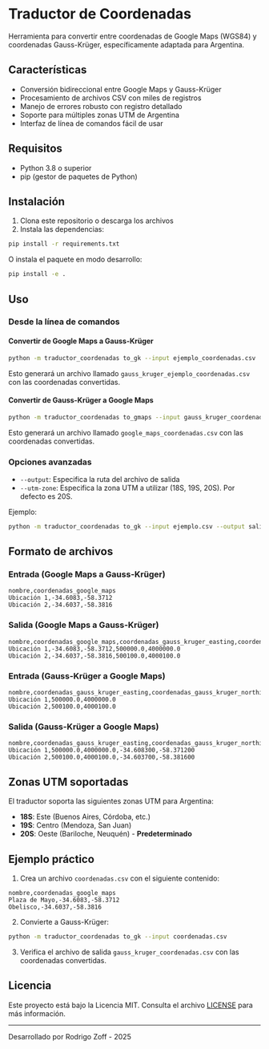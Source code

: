 # Traductor de Coordenadas

Herramienta para convertir entre coordenadas de Google Maps (WGS84) y coordenadas Gauss-Krüger, específicamente adaptada para Argentina.

## Características

- Conversión bidireccional entre Google Maps y Gauss-Krüger
- Procesamiento de archivos CSV con miles de registros
- Manejo de errores robusto con registro detallado
- Soporte para múltiples zonas UTM de Argentina
- Interfaz de línea de comandos fácil de usar

## Requisitos

- Python 3.8 o superior
- pip (gestor de paquetes de Python)

## Instalación

1. Clona este repositorio o descarga los archivos
2. Instala las dependencias:

```bash
pip install -r requirements.txt
```

O instala el paquete en modo desarrollo:

```bash
pip install -e .
```

## Uso

### Desde la línea de comandos

#### Convertir de Google Maps a Gauss-Krüger

```bash
python -m traductor_coordenadas to_gk --input ejemplo_coordenadas.csv
```

Esto generará un archivo llamado `gauss_kruger_ejemplo_coordenadas.csv` con las coordenadas convertidas.

#### Convertir de Gauss-Krüger a Google Maps

```bash
python -m traductor_coordenadas to_gmaps --input gauss_kruger_coordenadas.csv
```

Esto generará un archivo llamado `google_maps_coordenadas.csv` con las coordenadas convertidas.

### Opciones avanzadas

- `--output`: Especifica la ruta del archivo de salida
- `--utm-zone`: Especifica la zona UTM a utilizar (18S, 19S, 20S). Por defecto es 20S.

Ejemplo:

```bash
python -m traductor_coordenadas to_gk --input ejemplo.csv --output salida.csv --utm-zone 19S
```

## Formato de archivos

### Entrada (Google Maps a Gauss-Krüger)

```csv
nombre,coordenadas_google_maps
Ubicación 1,-34.6083,-58.3712
Ubicación 2,-34.6037,-58.3816
```

### Salida (Google Maps a Gauss-Krüger)

```csv
nombre,coordenadas_google_maps,coordenadas_gauss_kruger_easting,coordenadas_gauss_kruger_northing
Ubicación 1,-34.6083,-58.3712,500000.0,4000000.0
Ubicación 2,-34.6037,-58.3816,500100.0,4000100.0
```

### Entrada (Gauss-Krüger a Google Maps)

```csv
nombre,coordenadas_gauss_kruger_easting,coordenadas_gauss_kruger_northing
Ubicación 1,500000.0,4000000.0
Ubicación 2,500100.0,4000100.0
```

### Salida (Gauss-Krüger a Google Maps)

```csv
nombre,coordenadas_gauss_kruger_easting,coordenadas_gauss_kruger_northing,coordenadas_google_maps
Ubicación 1,500000.0,4000000.0,-34.608300,-58.371200
Ubicación 2,500100.0,4000100.0,-34.603700,-58.381600
```

## Zonas UTM soportadas

El traductor soporta las siguientes zonas UTM para Argentina:

- **18S**: Este (Buenos Aires, Córdoba, etc.)
- **19S**: Centro (Mendoza, San Juan)
- **20S**: Oeste (Bariloche, Neuquén) - **Predeterminado**

## Ejemplo práctico

1. Crea un archivo `coordenadas.csv` con el siguiente contenido:

```csv
nombre,coordenadas_google_maps
Plaza de Mayo,-34.6083,-58.3712
Obelisco,-34.6037,-58.3816
```

2. Convierte a Gauss-Krüger:

```bash
python -m traductor_coordenadas to_gk --input coordenadas.csv
```

3. Verifica el archivo de salida `gauss_kruger_coordenadas.csv` con las coordenadas convertidas.

## Licencia

Este proyecto está bajo la Licencia MIT. Consulta el archivo [LICENSE](LICENSE) para más información.

---

Desarrollado por Rodrigo Zoff - 2025
